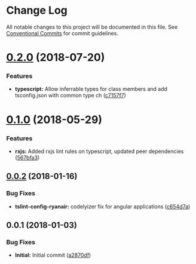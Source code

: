 # Change Log

All notable changes to this project will be documented in this file.
See [Conventional Commits](https://conventionalcommits.org) for commit guidelines.

<a name="0.2.0"></a>
# [0.2.0](https://github.com/ryanair/linters/compare/tslint-config-ryanair@0.1.0...tslint-config-ryanair@0.2.0) (2018-07-20)


### Features

* **typescript:** Allow inferrable types for class members and add tsconfig.json with common type ch ([c7157f7](https://github.com/ryanair/linters/commit/c7157f7))




<a name="0.1.0"></a>
# [0.1.0](https://github.com/ryanair/linters/compare/tslint-config-ryanair@0.0.2...tslint-config-ryanair@0.1.0) (2018-05-29)


### Features

* **rxjs:** Added rxjs lint rules on typescript, updated peer dependencies ([567bfa3](https://github.com/ryanair/linters/commit/567bfa3))




<a name="0.0.2"></a>
## [0.0.2](https://github.com/ryanair/linters/compare/tslint-config-ryanair@0.0.1...tslint-config-ryanair@0.0.2) (2018-01-16)


### Bug Fixes

* **tslint-config-ryanair:** codelyizer fix for angular applications ([c654d7a](https://github.com/ryanair/linters/commit/c654d7a))




<a name="0.0.1"></a>
## 0.0.1 (2018-01-03)


### Bug Fixes

* **Initial:** Initial commit ([a2870df](https://github.com/ryanair/linters/commit/a2870df))
